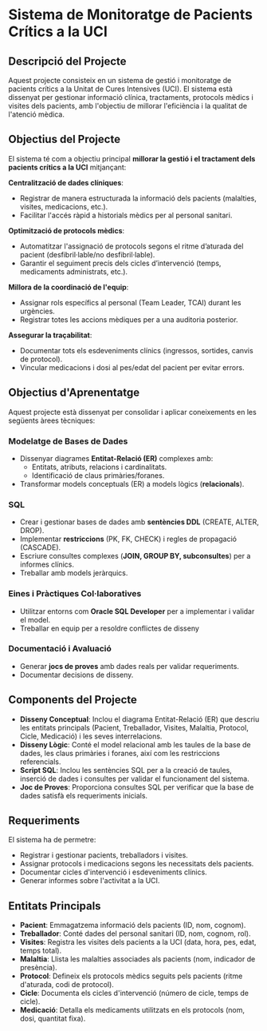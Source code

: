 # Sistema de Monitoratge de Pacients Crítics a la UCI

## Descripció del Projecte
Aquest projecte consisteix en un sistema de gestió i monitoratge de pacients crítics a la Unitat de Cures Intensives (UCI). El sistema està dissenyat per gestionar informació clínica, tractaments, protocols mèdics i visites dels pacients, amb l'objectiu de millorar l'eficiència i la qualitat de l'atenció mèdica.

## Objectius del Projecte
El sistema té com a objectiu principal **millorar la gestió i el tractament dels pacients crítics a la UCI** mitjançant:  

**Centralització de dades clíniques**:  
   - Registrar de manera estructurada la informació dels pacients (malalties, visites, medicacions, etc.).  
   - Facilitar l'accés ràpid a historials mèdics per al personal sanitari.  

**Optimització de protocols mèdics**:  
   - Automatitzar l'assignació de protocols segons el ritme d’aturada del pacient (desfibril·lable/no desfibril·lable).  
   - Garantir el seguiment precís dels cicles d’intervenció (temps, medicaments administrats, etc.).  

**Millora de la coordinació de l'equip**:  
   - Assignar rols específics al personal (Team Leader, TCAI) durant les urgències.  
   - Registrar totes les accions mèdiques per a una auditoria posterior.  

**Assegurar la traçabilitat**:  
   - Documentar tots els esdeveniments clínics (ingressos, sortides, canvis de protocol).  
   - Vincular medicacions i dosi al pes/edat del pacient per evitar errors.  

## Objectius d'Aprenentatge  

Aquest projecte està dissenyat per consolidar i aplicar coneixements en les següents àrees tècniques:  

### **Modelatge de Bases de Dades**  
   - Dissenyar diagrames **Entitat-Relació (ER)** complexes amb:  
     - Entitats, atributs, relacions i cardinalitats.  
     - Identificació de claus primàries/foranes.  
   - Transformar models conceptuals (ER) a models lògics (**relacionals**).  

### **SQL**  
   - Crear i gestionar bases de dades amb **sentències DDL** (CREATE, ALTER, DROP).  
   - Implementar **restriccions** (PK, FK, CHECK) i regles de propagació (CASCADE).  
   - Escriure consultes complexes (**JOIN, GROUP BY, subconsultes**) per a informes clínics.
   - Treballar amb models jeràrquics. 

### **Eines i Pràctiques Col·laboratives**  
   - Utilitzar entorns com **Oracle SQL Developer** per a implementar i validar el model.  
   - Treballar en equip per a resoldre conflictes de disseny 

### **Documentació i Avaluació**  
   - Generar **jocs de proves** amb dades reals per validar requeriments.  
   - Documentar decisions de disseny.  

## Components del Projecte
- **Disseny Conceptual**: Inclou el diagrama Entitat-Relació (ER) que descriu les entitats principals (Pacient, Treballador, Visites, Malaltia, Protocol, Cicle, Medicació) i les seves interrelacions.
- **Disseny Lògic**: Conté el model relacional amb les taules de la base de dades, les claus primàries i foranes, així com les restriccions referencials.
- **Script SQL**: Inclou les sentències SQL per a la creació de taules, inserció de dades i consultes per validar el funcionament del sistema.
- **Joc de Proves**: Proporciona consultes SQL per verificar que la base de dades satisfà els requeriments inicials.

## Requeriments
El sistema ha de permetre:
- Registrar i gestionar pacients, treballadors i visites.
- Assignar protocols i medicacions segons les necessitats dels pacients.
- Documentar cicles d'intervenció i esdeveniments clínics.
- Generar informes sobre l'activitat a la UCI.

## Entitats Principals
- **Pacient**: Emmagatzema informació dels pacients (ID, nom, cognom).
- **Treballador**: Conté dades del personal sanitari (ID, nom, cognom, rol).
- **Visites**: Registra les visites dels pacients a la UCI (data, hora, pes, edat, temps total).
- **Malaltia**: Llista les malalties associades als pacients (nom, indicador de presència).
- **Protocol**: Defineix els protocols mèdics seguits pels pacients (ritme d'aturada, codi de protocol).
- **Cicle**: Documenta els cicles d'intervenció (número de cicle, temps de cicle).
- **Medicació**: Detalla els medicaments utilitzats en els protocols (nom, dosi, quantitat fixa).
